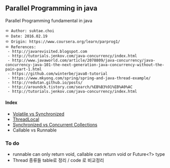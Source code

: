 ## Parallel Programming in java
Parallel Programming fundamental in java

```
ㅁ Author: suktae.choi
ㅁ Date: 2016.02.19
ㅁ Origin: https://www.coursera.org/learn/parprog1/
ㅁ References:
 - http://javarevisited.blogspot.com
 - http://tutorials.jenkov.com/java-concurrency/index.html
 - http://www.javaworld.com/article/2078809/java-concurrency/java-concurrency-java-101-the-next-generation-java-concurrency-without-the-pain-part-1.html
 - https://github.com/winterbe/java8-tutorial
 - https://www.mkyong.com/spring/spring-and-java-thread-example/
 - http://redutan.github.io/posts/
 - http://aroundck.tistory.com/search/%EB%B3%91%EB%A0%AC
 - http://tutorials.jenkov.com/java-concurrency/index.html
```

#### Index
- [Volatile vs Synchronized](https://github.com/agongi/study/tree/master/parallel-programming/volatile-synchronized/)
- [ThreadLocal](https://github.com/agongi/study/tree/master/parallel-programming/threadlocal/)
- [Synchronized vs Concurrent Collections](https://github.com/agongi/study/tree/master/parallel-programming/synchronized-concurrent/)
- Callable vs Runnable


### To do
- runnable can only return void, callable can return void or Future<?> type
- Thread 종류들 table로 정리 / code 로 비교정리
